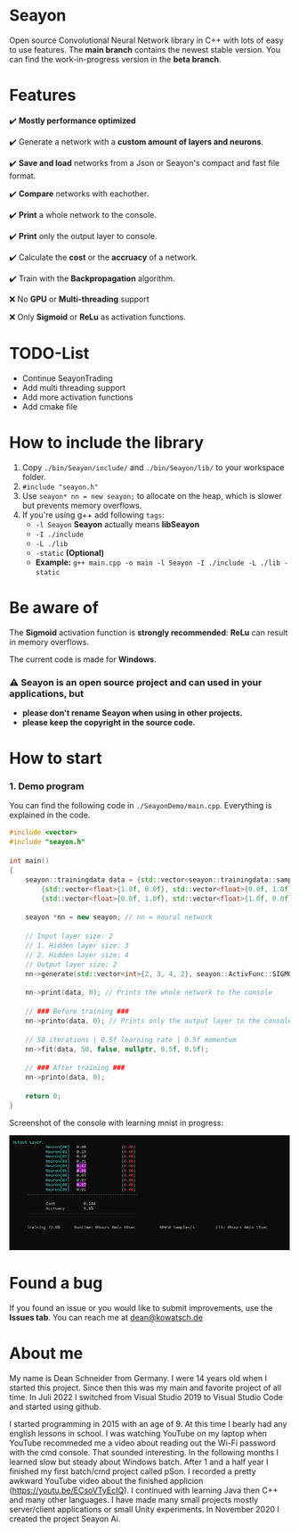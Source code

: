 # Seayon

Open source Convolutional Neural Network library in C++ with lots of easy to use features.
The **main branch** contains the newest stable version.
You can find the work-in-progress version in the **beta branch**.

# Features

:heavy_check_mark: **Mostly performance optimized**

:heavy_check_mark: Generate a network with a **custom amount of layers and neurons**.

:heavy_check_mark: **Save and load** networks from a Json or Seayon's compact and fast file format.

:heavy_check_mark: **Compare** networks with eachother.

:heavy_check_mark: **Print** a whole network to the console.

:heavy_check_mark: **Print** only the output layer to console.

:heavy_check_mark: Calculate the **cost** or the **accruacy** of a network.

:heavy_check_mark: Train with the **Backpropagation** algorithm.

:x: No **GPU** or **Multi-threading** support

:x: Only **Sigmoid** or **ReLu** as activation functions.

# TODO-List

- Continue SeayonTrading
- Add multi threading support
- Add more activation functions
- Add cmake file

# How to include the library

1. Copy `./bin/Seayon/include/` and `./bin/Seayon/lib/` to your workspace folder.
2. `#include "seayon.h"`
3. Use `seayon* nn = new seayon;` to allocate on the heap, which is slower but prevents memory overflows.
4. If you're using g++ add following `tags`:
   - `-l Seayon` **Seayon** actually means **libSeayon**
   - `-I ./include`
   - `-L ./lib`
   - `-static` **(Optional)**
   - **Example:** `g++ main.cpp -o main -l Seayon -I ./include -L ./lib -static`

# Be aware of

The **Sigmoid** activation function is **strongly recommended**: **ReLu** can result in memory overflows.

The current code is made for **Windows**.

### :warning: Seayon is an open source project and can used in your applications, but

- **please don't rename Seayon when using in other projects.**
- **please keep the copyright in the source code.**

# How to start

### 1. Demo program

You can find the following code in `./SeayonDemo/main.cpp`. Everything is explained in the code.

```C++
#include <vector>
#include "seayon.h"

int main()
{
	seayon::trainingdata data = {std::vector<seayon::trainingdata::sample>{
		{std::vector<float>{1.0f, 0.0f}, std::vector<float>{0.0f, 1.0f}},
		{std::vector<float>{0.0f, 1.0f}, std::vector<float>{1.0f, 0.0f}}}}; // Samples[x]: {inputs, outputs}

	seayon *nn = new seayon; // nn = neural network

	// Input layer size: 2
	// 1. Hidden layer size: 3
	// 2. Hidden layer size: 4
	// Output layer size: 2
	nn->generate(std::vector<int>{2, 3, 4, 2}, seayon::ActivFunc::SIGMOID, 1472); // Randomization seed: 1472

	nn->print(data, 0); // Prints the whole network to the console

	// ### Before training ###
	nn->printo(data, 0); // Prints only the output layer to the console

	// 50 iterations | 0.5f learning rate | 0.5f momentum
	nn->fit(data, 50, false, nullptr, 0.5f, 0.5f);

	// ### After training ###
	nn->printo(data, 0);

	return 0;
}
```

Screenshot of the console with learning mnist in progress:

![Console Screenshot](https://raw.githubusercontent.com/deanqx/Seayon/main/image.png)

# Found a bug

If you found an issue or you would like to submit improvements, use the **Issues tab**.
You can reach me at dean@kowatsch.de

# About me

My name is Dean Schneider from Germany. I were 14 years old when I started this project. Since then this was my main and favorite project of all time. In Juli 2022 I switched from Visual Studio 2019 to Visual Studio Code and started using github.

I started programming in 2015 with an age of 9. At this time I bearly had any english lessons in school. I was watching YouTube on my laptop when YouTube recommeded me a video about reading out the Wi-Fi password with the cmd console. That sounded interesting. In the following months I learned slow but steady about Windows batch. After 1 and a half year I finished my first batch/cmd project called pSon. I recorded a pretty awkward YouTube video about the finished applicion (<https://youtu.be/ECsoVTyEcIQ>). I continued with learning Java then C++ and many other languages. I have made many small projects mostly server/client applications or small Unity experiments. In November 2020 I created the project Seayon Ai.
